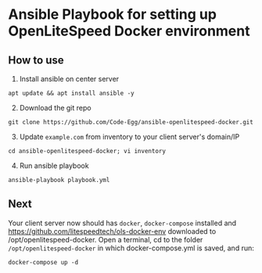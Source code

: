# Ansible Playbook for setting up OpenLiteSpeed Docker environment

## How to use
1. Install ansible on center server
```
apt update && apt install ansible -y
```
2. Download the git repo
```
git clone https://github.com/Code-Egg/ansible-openlitespeed-docker.git
```
3. Update `example.com` from inventory to your client server's domain/IP
```
cd ansible-openlitespeed-docker; vi inventory
```
4. Run ansible playbook
```
ansible-playbook playbook.yml
```

## Next
Your client server now should has `docker`, `docker-compose` installed and https://github.com/litespeedtech/ols-docker-env downloaded to /opt/openlitespeed-docker. 
Open a terminal, cd to the folder `/opt/openlitespeed-docker` in which docker-compose.yml is saved, and run:
```
docker-compose up -d
```